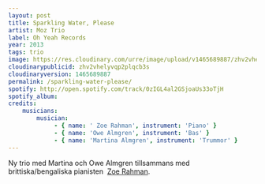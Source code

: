 ```yaml
---
layout: post
title: Sparkling Water, Please
artist: Moz Trio
label: Oh Yeah Records
year: 2013
tags: trio
image: https://res.cloudinary.com/urre/image/upload/v1465689887/zhv2vhelyvqp2plqcb3s.jpg
cloudinarypublicid: zhv2vhelyvqp2plqcb3s
cloudinaryversion: 1465689887
permalink: /sparkling-water-please/
spotify: http://open.spotify.com/track/0zIGL4al2GSjoaUs33oTjH
spotify_album: 
credits:
    musicians:
        musician:
             - { name: ' Zoe Rahman', instrument: 'Piano' }
             - { name: 'Owe Almgren', instrument: 'Bas' }
             - { name: 'Martina Almgren', instrument: 'Trummor' }
---
```


Ny trio med Martina och Owe Almgren tillsammans med brittiska/bengaliska pianisten  <a href="http://en.wikipedia.org/wiki/Zoe_Rahman">Zoe Rahman</a>.